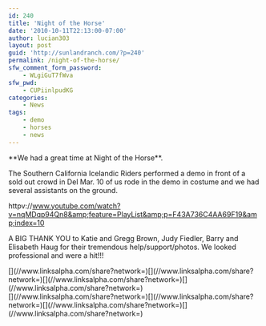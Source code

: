 ```yaml
---
id: 240
title: 'Night of the Horse'
date: '2010-10-11T22:13:00-07:00'
author: lucian303
layout: post
guid: 'http://sunlandranch.com/?p=240'
permalink: /night-of-the-horse/
sfw_comment_form_password:
    - WLgiGuT7fWva
sfw_pwd:
    - CUPiinlpudKG
categories:
    - News
tags:
    - demo
    - horses
    - news
---
```


<div>**We had a great time at Night of the Horse**.

The Southern California Icelandic Riders performed a demo in front of a sold out crowd in Del Mar. 10 of us rode in the demo in costume and we had several assistants on the ground.

httpv://www.youtube.com/watch?v=nqMDqp94Qn8&amp;feature=PlayList&amp;p=F43A736C4AA69F19&amp;index=10

A BIG THANK YOU to Katie and Gregg Brown, Judy Fiedler, Barry and Elisabeth Haug for their tremendous help/support/photos. We looked professional and were a hit!!!

</div><div class="linksalpha_container linksalpha_app_3" data-counters="1" data-size="regular" data-style="square" data-title="Night of the Horse" data-url="https://www.sunlandranch.com/night-of-the-horse/">[](//www.linksalpha.com/share?network=)[](//www.linksalpha.com/share?network=)[](//www.linksalpha.com/share?network=)[](//www.linksalpha.com/share?network=)</div><div class="linksalpha_container linksalpha_app_7" data-position="" data-title="Night of the Horse" data-url="https://www.sunlandranch.com/night-of-the-horse/">[](//www.linksalpha.com/share?network=)[](//www.linksalpha.com/share?network=)[](//www.linksalpha.com/share?network=)[](//www.linksalpha.com/share?network=)</div>